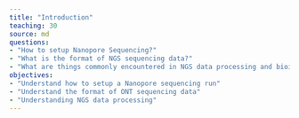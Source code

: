 ```yaml
---
title: "Introduction"
teaching: 30
source: md
questions:
- "How to setup Nanopore Sequencing?"
- "What is the format of NGS sequencing data?"
- "What are things commonly encountered in NGS data processing and bioinformatics?"
objectives:
- "Understand how to setup a Nanopore sequencing run"
- "Understand the format of ONT sequencing data"
- "Understanding NGS data processing"
---
```

